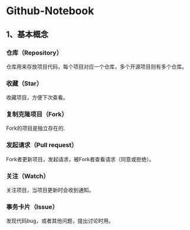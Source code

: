 # Github-Notebook
## 1、基本概念
### 仓库（Repository）
仓库用来存放项目代码，每个项目对应一个仓库，多个开源项目则有多个仓库。
### 收藏（Star）
收藏项目，方便下次查看。
### 复制克隆项目（Fork）
Fork的项目是独立存在的.
### 发起请求（Pull request）
Fork者更新项目，发起请求，被Fork者查看请求（同意或拒绝）。
### 关注（Watch）
关注项目，当项目更新时会收到通知。
### 事务卡片（Issue）
发现代码bug，或者其他问题，提出讨论时用。
